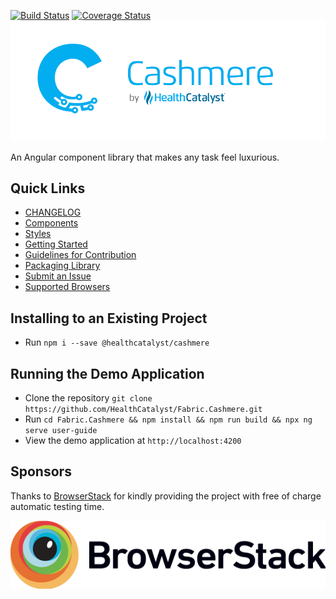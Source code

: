 [![Build Status](https://travis-ci.org/HealthCatalyst/Fabric.Cashmere.svg?branch=master)](https://travis-ci.org/HealthCatalyst/Fabric.Cashmere)
[![Coverage Status](https://coveralls.io/repos/github/HealthCatalyst/Fabric.Cashmere/badge.svg?branch=master)](https://coveralls.io/github/HealthCatalyst/Fabric.Cashmere?branch=master)
![Cashmere Banner](https://raw.githubusercontent.com/HealthCatalyst/Fabric.Cashmere/master/CashmereBanner.png)

An Angular component library that makes any task feel luxurious.

## Quick Links

-   [CHANGELOG](https://github.com/HealthCatalyst/Fabric.Cashmere/blob/master/CHANGELOG.md)
-   [Components](http://cashmere.healthcatalyst.net/components)
-   [Styles](http://cashmere.healthcatalyst.net/styles)
-   [Getting Started](http://cashmere.healthcatalyst.net/guides/getting-started)
-   [Guidelines for Contribution](http://cashmere.healthcatalyst.net/guides/contribution-guide)
-   [Packaging Library](http://cashmere.healthcatalyst.net/guides/packaging-library)
-   [Submit an Issue](http://cashmere.healthcatalyst.net/guides/submit-an-issue)
-   [Supported Browsers](http://cashmere.healthcatalyst.net/guides/supported-browsers)

## Installing to an Existing Project

- Run `npm i --save @healthcatalyst/cashmere`

## Running the Demo Application

- Clone the repository `git clone https://github.com/HealthCatalyst/Fabric.Cashmere.git`
- Run `cd Fabric.Cashmere && npm install && npm run build && npx ng serve user-guide`
- View the demo application at `http://localhost:4200`

## Sponsors

Thanks to [BrowserStack](http://www.browserstack.com) for kindly providing the project with free of charge automatic testing time.

![BrowserStack](https://raw.githubusercontent.com/HealthCatalyst/Fabric.Cashmere/master/Browserstack-logo@2x.png)
